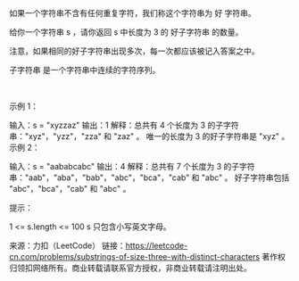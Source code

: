 如果一个字符串不含有任何重复字符，我们称这个字符串为 好 字符串。

给你一个字符串 s ，请你返回 s 中长度为 3 的 好子字符串 的数量。

注意，如果相同的好子字符串出现多次，每一次都应该被记入答案之中。

子字符串 是一个字符串中连续的字符序列。

 

示例 1：

输入：s = "xyzzaz"
输出：1
解释：总共有 4 个长度为 3 的子字符串："xyz"，"yzz"，"zza" 和 "zaz" 。
唯一的长度为 3 的好子字符串是 "xyz" 。
示例 2：

输入：s = "aababcabc"
输出：4
解释：总共有 7 个长度为 3 的子字符串："aab"，"aba"，"bab"，"abc"，"bca"，"cab" 和 "abc" 。
好子字符串包括 "abc"，"bca"，"cab" 和 "abc" 。
 

提示：

1 <= s.length <= 100
s​​​​​​ 只包含小写英文字母。

来源：力扣（LeetCode）
链接：https://leetcode-cn.com/problems/substrings-of-size-three-with-distinct-characters
著作权归领扣网络所有。商业转载请联系官方授权，非商业转载请注明出处。